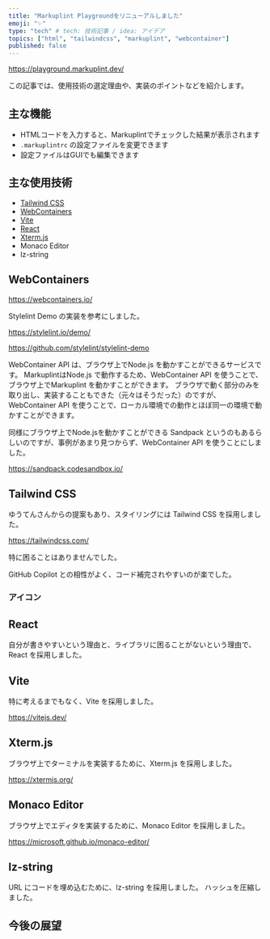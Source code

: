 ```yaml
---
title: "Markuplint Playgroundをリニューアルしました"
emoji: "✨"
type: "tech" # tech: 技術記事 / idea: アイデア
topics: ["html", "tailwindcss", "markuplint", "webcontainer"]
published: false
---
```



https://playground.markuplint.dev/


この記事では、使用技術の選定理由や、実装のポイントなどを紹介します。

## 主な機能

- HTMLコードを入力すると、Markuplintでチェックした結果が表示されます
- `.markuplintrc` の設定ファイルを変更できます
- 設定ファイルはGUIでも編集できます

## 主な使用技術

- [Tailwind CSS](https://tailwindcss.com/)
- [WebContainers](https://webcontainers.io/)
- [Vite](https://vitejs.dev/)
- [React](https://react.dev/)
- [Xterm.js](https://xtermjs.org/)
- Monaco Editor
- lz-string

## WebContainers

https://webcontainers.io/

Stylelint Demo の実装を参考にしました。

https://stylelint.io/demo/

https://github.com/stylelint/stylelint-demo

WebContainer API は、ブラウザ上でNode.js を動かすことができるサービスです。
MarkuplintはNode.js で動作するため、WebContainer API を使うことで、ブラウザ上でMarkuplint を動かすことができます。
ブラウザで動く部分のみを取り出し、実装することもできた（元々はそうだった）のですが、WebContainer API を使うことで、ローカル環境での動作とほぼ同一の環境で動かすことができます。


同様にブラウザ上でNode.jsを動かすことができる Sandpack というのもあるらしいのですが、事例があまり見つからず、WebContainer API を使うことにしました。

https://sandpack.codesandbox.io/


## Tailwind CSS

ゆうてんさんからの提案もあり、スタイリングには Tailwind CSS を採用しました。

https://tailwindcss.com/

特に困ることはありませんでした。

GitHub Copilot との相性がよく、コード補完されやすいのが楽でした。

### アイコン


## React

自分が書きやすいという理由と、ライブラリに困ることがないという理由で、React を採用しました。

## Vite

特に考えるまでもなく、Vite を採用しました。

https://vitejs.dev/

## Xterm.js

ブラウザ上でターミナルを実装するために、Xterm.js を採用しました。

https://xtermjs.org/

## Monaco Editor

ブラウザ上でエディタを実装するために、Monaco Editor を採用しました。

https://microsoft.github.io/monaco-editor/

## lz-string

URL にコードを埋め込むために、lz-string を採用しました。
ハッシュを圧縮しました。


## 今後の展望


